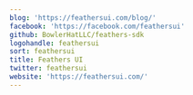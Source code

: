 ```yaml
---
blog: 'https://feathersui.com/blog/'
facebook: 'https://facebook.com/feathersui'
github: BowlerHatLLC/feathers-sdk
logohandle: feathersui
sort: feathersui
title: Feathers UI
twitter: feathersui
website: 'https://feathersui.com/'
---
```

